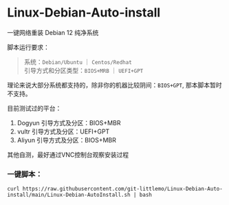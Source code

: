 # Linux-Debian-Auto-install  

一键网络重装 Debian 12 纯净系统  

脚本运行要求：  
> 系统：`Debian/Ubuntu` ｜ `Centos/Redhat`  
> 引导方式和分区类型：`BIOS+MRB` ｜ `UEFI+GPT`  

理论来说大部分系统都支持的，除非你的机器比较阴间：`BIOS+GPT`, 那本脚本暂时不支持。

目前测试过的平台：
1. Dogyun  引导方式及分区：BIOS+MBR
2. vultr   引导方式及分区：UEFI+GPT
3. Aliyun  引导方式及分区：BIOS+MBR

其他自测，最好通过VNC控制台观察安装过程


### 一键脚本：
```shell
curl https://raw.githubusercontent.com/git-littlemo/Linux-Debian-Auto-install/main/Linux-Debian-AutoInstall.sh | bash
```
